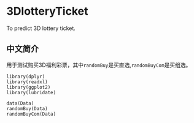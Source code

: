 # 3DlotteryTicket
To predict 3D lottery ticket. 

## 中文简介
用于测试购买3D福利彩票，其中`randomBuy`是买直选,`randomBuyCom`是买组选。

```
library(dplyr)
library(readxl)
library(ggplot2)
library(lubridate)

data(Data)
randomBuy(Data)
randomBuyCom(Data)
```


